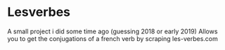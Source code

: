 # Lesverbes

A small project i did some time ago (guessing 2018 or early 2019)
Allows you to get the conjugations of a french verb by scraping les-verbes.com
